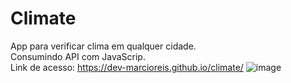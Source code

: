 # Climate
App para verificar clima em qualquer cidade.<br>
Consumindo API com JavaScrip.<br>
Link de acesso: https://dev-marcioreis.github.io/climate/
![image](https://user-images.githubusercontent.com/122680054/212896305-9c2e39df-212a-422a-8bf5-336d34d72b2e.png)
